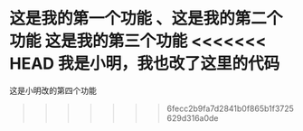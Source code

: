 这是我的第一个功能
、这是我的第二个功能
这是我的第三个功能
<<<<<<< HEAD
我是小明，我也改了这里的代码
=======
这是小明改的第四个功能
>>>>>>> 6fecc2b9fa7d2841b0f865b1f3725629d316a0de
